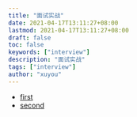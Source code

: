 ```yaml
---
title: "面试实战"
date: 2021-04-17T13:11:27+08:00
lastmod: 2021-04-17T13:11:27+08:00
draft: false
toc: false
keywords: ["interview"]
description: "面试实战"
tags: ["interview"]
author: "xuyou"
---
```


- [first](../action-1-banyu)
- [second](../action-2-yuanfudao)
